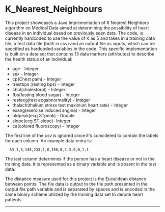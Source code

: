 # K_Nearest_Neighbours
This project showcases a Java Implementation of K Nearest Neighbors algorithm on Medical Data aimed at determining the possibility of heart disease in an individual based on previously seen data. The code, is currently hardcoded to use the value of K as 5 and takes in a training data file, a test data file (both in csv) and an output file as inputs, which can be specified as hardcoded variables in the code. This specific implementation is built on a data set that contains 13 data markers (attributes) to describe the health status of an individual: 

- age - Integer
- sex - Integer
- cp(Chest pain) - Integer
- trestbps (resting bps) - Integer
- chol(cholestorol) - Integer
- fbs(fasting blood sugar) - Integer
- restecg(rest ecgabnormality) - Integer
- thalach(thalium  stress test maximum heart rate) - Integer
- exang(exercise  induced  angina) - Integer
- oldpeak(ecg  STpeak) - Double
- slope(ecg ST slope)- Integer
- ca(colored fluoroscopy) - Integer

The first line of the csv is ignored since it's considered to contain the labels for each column. An example data entry is: 

```
  63,1,3,145,233,1,0,150,0,2.3,0,0,1,1
```

The last column determines if the person has a heart disease or not in the training data. It is represented as a binary variable and is absent in the test data. 

The distance measure used for this project is the Eucalidean distance between points. The file data is output to the file path presented in the output file path variable and is separated by spaces and is encoded in the same binary scheme utilized by the training data set to denote heart patients. 

----
